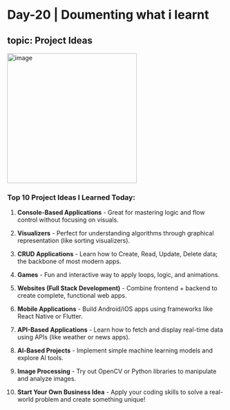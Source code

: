 # Day-20 | Doumenting what i learnt
## topic: Project Ideas
<img width="300" height="300" alt="image" src="https://github.com/user-attachments/assets/c6396350-bf3b-4802-b6eb-b7f85eaa8f5d" />

### Top 10 Project Ideas I Learned Today: 
1. **Console-Based Applications** - Great for mastering logic and flow control without focusing on visuals.

2. **Visualizers** - Perfect for understanding algorithms through graphical representation (like sorting visualizers).

3. **CRUD Applications** - Learn how to Create, Read, Update, Delete data; the backbone of most modern apps.

4. **Games** - Fun and interactive way to apply loops, logic, and animations.

5. **Websites (Full Stack Development)** - Combine frontend + backend to create complete, functional web apps.

6. **Mobile Applications** - Build Android/iOS apps using frameworks like React Native or Flutter.

7. **API-Based Applications** - Learn how to fetch and display real-time data using APIs (like weather or news apps).

8. **Al-Based Projects** - Implement simple machine learning models and explore Al tools.

9. **Image Processing** - Try out OpenCV or Python libraries to manipulate and analyze images.

10. **Start Your Own Business Idea** - Apply your coding skills to solve a real-world problem and create something unique!
